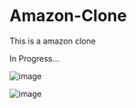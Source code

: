 # Amazon-Clone
This is a amazon clone

In Progress...

![image](https://user-images.githubusercontent.com/74227860/116691647-bd5dc000-a9d8-11eb-9c97-f9e4b1ae6aba.png)

![image](https://user-images.githubusercontent.com/74227860/116691674-cc447280-a9d8-11eb-8728-d16b5558b736.png)



